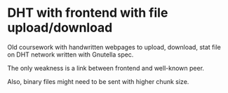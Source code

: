 # DHT with frontend with file upload/download

Old coursework with handwritten webpages to upload, download, stat file on DHT network written with Gnutella spec.

The only weakness is a link between frontend and well-known peer.

Also, binary files might need to be sent with higher chunk size.
